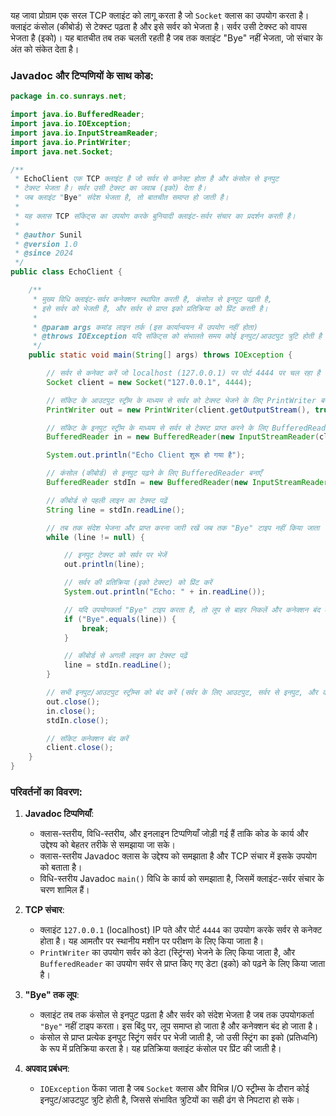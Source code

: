 यह जावा प्रोग्राम एक सरल TCP क्लाइंट को लागू करता है जो `Socket` क्लास का उपयोग करता है। क्लाइंट कंसोल (कीबोर्ड) से टेक्स्ट पढ़ता है और इसे सर्वर को भेजता है। सर्वर उसी टेक्स्ट को वापस भेजता है (इको)। यह बातचीत तब तक चलती रहती है जब तक क्लाइंट "Bye" नहीं भेजता, जो संचार के अंत को संकेत देता है।

### Javadoc और टिप्पणियों के साथ कोड:
```java
package in.co.sunrays.net;

import java.io.BufferedReader;
import java.io.IOException;
import java.io.InputStreamReader;
import java.io.PrintWriter;
import java.net.Socket;

/**
 * EchoClient एक TCP क्लाइंट है जो सर्वर से कनेक्ट होता है और कंसोल से इनपुट 
 * टेक्स्ट भेजता है। सर्वर उसी टेक्स्ट का जवाब (इको) देता है।
 * जब क्लाइंट "Bye" संदेश भेजता है, तो बातचीत समाप्त हो जाती है।
 * 
 * यह क्लास TCP सॉकेट्स का उपयोग करके बुनियादी क्लाइंट-सर्वर संचार का प्रदर्शन करती है।
 * 
 * @author Sunil
 * @version 1.0
 * @since 2024
 */
public class EchoClient {

    /**
     * मुख्य विधि क्लाइंट-सर्वर कनेक्शन स्थापित करती है, कंसोल से इनपुट पढ़ती है, 
     * इसे सर्वर को भेजती है, और सर्वर से प्राप्त इको प्रतिक्रिया को प्रिंट करती है।
     * 
     * @param args कमांड लाइन तर्क (इस कार्यान्वयन में उपयोग नहीं होता)
     * @throws IOException यदि सॉकेट्स को संभालते समय कोई इनपुट/आउटपुट त्रुटि होती है
     */
    public static void main(String[] args) throws IOException {

        // सर्वर से कनेक्ट करें जो localhost (127.0.0.1) पर पोर्ट 4444 पर चल रहा है
        Socket client = new Socket("127.0.0.1", 4444);

        // सॉकेट के आउटपुट स्ट्रीम के माध्यम से सर्वर को टेक्स्ट भेजने के लिए PrintWriter बनाएँ
        PrintWriter out = new PrintWriter(client.getOutputStream(), true);

        // सॉकेट के इनपुट स्ट्रीम के माध्यम से सर्वर से टेक्स्ट प्राप्त करने के लिए BufferedReader बनाएँ
        BufferedReader in = new BufferedReader(new InputStreamReader(client.getInputStream()));

        System.out.println("Echo Client शुरू हो गया है");

        // कंसोल (कीबोर्ड) से इनपुट पढ़ने के लिए BufferedReader बनाएँ
        BufferedReader stdIn = new BufferedReader(new InputStreamReader(System.in));

        // कीबोर्ड से पहली लाइन का टेक्स्ट पढ़ें
        String line = stdIn.readLine();

        // तब तक संदेश भेजना और प्राप्त करना जारी रखें जब तक "Bye" टाइप नहीं किया जाता
        while (line != null) {

            // इनपुट टेक्स्ट को सर्वर पर भेजें
            out.println(line);

            // सर्वर की प्रतिक्रिया (इको टेक्स्ट) को प्रिंट करें
            System.out.println("Echo: " + in.readLine());

            // यदि उपयोगकर्ता "Bye" टाइप करता है, तो लूप से बाहर निकलें और कनेक्शन बंद करें
            if ("Bye".equals(line)) {
                break;
            }

            // कीबोर्ड से अगली लाइन का टेक्स्ट पढ़ें
            line = stdIn.readLine();
        }

        // सभी इनपुट/आउटपुट स्ट्रीम्स को बंद करें (सर्वर के लिए आउटपुट, सर्वर से इनपुट, और कीबोर्ड इनपुट)
        out.close();
        in.close();
        stdIn.close();

        // सॉकेट कनेक्शन बंद करें
        client.close();
    }
}
```

### परिवर्तनों का विवरण:

1. **Javadoc टिप्पणियाँ**:
   - क्लास-स्तरीय, विधि-स्तरीय, और इनलाइन टिप्पणियाँ जोड़ी गई हैं ताकि कोड के कार्य और उद्देश्य को बेहतर तरीके से समझाया जा सके।
   - क्लास-स्तरीय Javadoc क्लास के उद्देश्य को समझाता है और TCP संचार में इसके उपयोग को बताता है।
   - विधि-स्तरीय Javadoc `main()` विधि के कार्य को समझाता है, जिसमें क्लाइंट-सर्वर संचार के चरण शामिल हैं।
   
2. **TCP संचार**:
   - क्लाइंट `127.0.0.1` (localhost) IP पते और पोर्ट `4444` का उपयोग करके सर्वर से कनेक्ट होता है। यह आमतौर पर स्थानीय मशीन पर परीक्षण के लिए किया जाता है।
   - `PrintWriter` का उपयोग सर्वर को डेटा (स्ट्रिंग्स) भेजने के लिए किया जाता है, और `BufferedReader` का उपयोग सर्वर से प्राप्त किए गए डेटा (इको) को पढ़ने के लिए किया जाता है।

3. **"Bye" तक लूप**:
   - क्लाइंट तब तक कंसोल से इनपुट पढ़ता है और सर्वर को संदेश भेजता है जब तक उपयोगकर्ता `"Bye"` नहीं टाइप करता। इस बिंदु पर, लूप समाप्त हो जाता है और कनेक्शन बंद हो जाता है।
   - कंसोल से प्राप्त प्रत्येक इनपुट स्ट्रिंग सर्वर पर भेजी जाती है, जो उसी स्ट्रिंग का इको (प्रतिध्वनि) के रूप में प्रतिक्रिया करता है। यह प्रतिक्रिया क्लाइंट कंसोल पर प्रिंट की जाती है।

4. **अपवाद प्रबंधन**:
   - `IOException` फेंका जाता है जब `Socket` क्लास और विभिन्न I/O स्ट्रीम्स के दौरान कोई इनपुट/आउटपुट त्रुटि होती है, जिससे संभावित त्रुटियों का सही ढंग से निपटारा हो सके।
